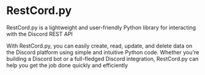 # RestCord.py
RestCord.py is a lightweight and user-friendly Python library for interacting with the Discord REST API

With RestCord.py, you can easily create, read, update, and delete data on the Discord platform using simple and intuitive Python code. Whether you're building a Discord bot or a full-fledged Discord integration, RestCord.py can help you get the job done quickly and efficiently
